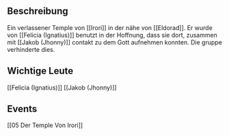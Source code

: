 ## Beschreibung
Ein verlassener Temple von [[Irori]] in der nähe von [[Eldorad]]. Er wurde von [[Felicia (Ignatius)]] benutzt in der Hoffnung, dass sie dort, zusammen mit [[Jakob (Jhonny)]] contakt zu dem Gott aufnehmen konnten. Die gruppe verhinderte dies.

## Wichtige Leute
[[Felicia (Ignatius)]]
[[Jakob (Jhonny)]]

## Events
[[05 Der Temple Von Irori]]